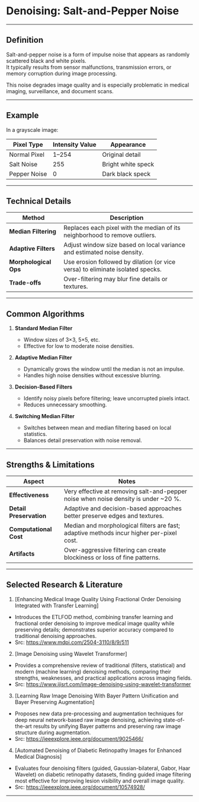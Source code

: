 # Denoising: Salt-and-Pepper Noise

---

## Definition

Salt-and-pepper noise is a form of impulse noise that appears as randomly scattered black and white pixels.  
It typically results from sensor malfunctions, transmission errors, or memory corruption during image processing.

This noise degrades image quality and is especially problematic in medical imaging, surveillance, and document scans.

---

## Example

In a grayscale image:

| **Pixel Type**   | **Intensity Value** | **Appearance**        |
|------------------|---------------------|-----------------------|
| Normal Pixel     | 1–254               | Original detail       |
| Salt Noise       | 255                 | Bright white speck    |
| Pepper Noise     | 0                   | Dark black speck      |

---

## Technical Details

| **Method**             | **Description**                                                                 |
|------------------------|---------------------------------------------------------------------------------|
| **Median Filtering**   | Replaces each pixel with the median of its neighborhood to remove outliers.     |
| **Adaptive Filters**   | Adjust window size based on local variance and estimated noise density.         |
| **Morphological Ops**  | Use erosion followed by dilation (or vice versa) to eliminate isolated specks.  |
| **Trade-offs**         | Over-filtering may blur fine details or textures.                               |

---

## Common Algorithms

1. **Standard Median Filter**  
   - Window sizes of 3×3, 5×5, etc.  
   - Effective for low to moderate noise densities.

2. **Adaptive Median Filter**  
   - Dynamically grows the window until the median is not an impulse.  
   - Handles high noise densities without excessive blurring.

3. **Decision-Based Filters**  
   - Identify noisy pixels before filtering; leave uncorrupted pixels intact.  
   - Reduces unnecessary smoothing.

4. **Switching Median Filter**  
   - Switches between mean and median filtering based on local statistics.  
   - Balances detail preservation with noise removal.

---

## Strengths & Limitations

| **Aspect**             | **Notes**                                                                                  |
|------------------------|--------------------------------------------------------------------------------------------|
| **Effectiveness**      | Very effective at removing salt-and-pepper noise when noise density is under ~20 %.         |
| **Detail Preservation**| Adaptive and decision-based approaches better preserve edges and textures.                 |
| **Computational Cost** | Median and morphological filters are fast; adaptive methods incur higher per-pixel cost.   |
| **Artifacts**          | Over-aggressive filtering can create blockiness or loss of fine patterns.                  |

---

## Selected Research & Literature

1. [Enhancing Medical Image Quality Using Fractional Order Denoising Integrated with Transfer Learning]  
- Introduces the ETLFOD method, combining transfer learning and fractional order denoising to improve medical image quality while preserving details; demonstrates superior accuracy compared to traditional denoising approaches.  
- Src: https://www.mdpi.com/2504-3110/8/9/511

2. [Image Denoising using Wavelet Transformer]  
- Provides a comprehensive review of traditional (filters, statistical) and modern (machine learning) denoising methods, comparing their strengths, weaknesses, and practical applications across imaging fields.  
- Src: https://www.ijisrt.com/image-denoising-using-wavelet-transformer

3. [Learning Raw Image Denoising With Bayer Pattern Unification and Bayer Preserving Augmentation]  
- Proposes new data pre-processing and augmentation techniques for deep neural network-based raw image denoising, achieving state-of-the-art results by unifying Bayer patterns and preserving raw image structure during augmentation.  
- Src: https://ieeexplore.ieee.org/document/9025466/

4. [Automated Denoising of Diabetic Retinopathy Images for Enhanced Medical Diagnosis]  
- Evaluates four denoising filters (guided, Gaussian-bilateral, Gabor, Haar Wavelet) on diabetic retinopathy datasets, finding guided image filtering most effective for improving lesion visibility and overall image quality.  
- Src: https://ieeexplore.ieee.org/document/10574928/

---

